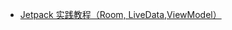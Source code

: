 - [Jetpack 实践教程（Room, LiveData,ViewModel）](https://github.com/BetterRamon/LearningDemo/blob/master/Android/OpenSourceLibUsing/JetPack/RoomWordsDemo/Jetpack%20%E5%AE%9E%E8%B7%B5%E6%95%99%E7%A8%8B.pdf)